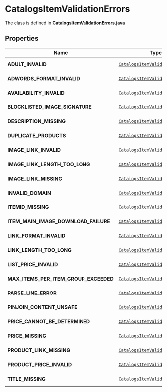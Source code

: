 

# CatalogsItemValidationErrors

The class is defined in **[CatalogsItemValidationErrors.java](../../src/main/java/org/openapitools/model/CatalogsItemValidationErrors.java)**

## Properties

Name | Type | Description | Notes
------------ | ------------- | ------------- | -------------
**ADULT_INVALID** | [`CatalogsItemValidationDetails`](CatalogsItemValidationDetails.md) |  |  [optional property]
**ADWORDS_FORMAT_INVALID** | [`CatalogsItemValidationDetails`](CatalogsItemValidationDetails.md) |  |  [optional property]
**AVAILABILITY_INVALID** | [`CatalogsItemValidationDetails`](CatalogsItemValidationDetails.md) |  |  [optional property]
**BLOCKLISTED_IMAGE_SIGNATURE** | [`CatalogsItemValidationDetails`](CatalogsItemValidationDetails.md) |  |  [optional property]
**DESCRIPTION_MISSING** | [`CatalogsItemValidationDetails`](CatalogsItemValidationDetails.md) |  |  [optional property]
**DUPLICATE_PRODUCTS** | [`CatalogsItemValidationDetails`](CatalogsItemValidationDetails.md) |  |  [optional property]
**IMAGE_LINK_INVALID** | [`CatalogsItemValidationDetails`](CatalogsItemValidationDetails.md) |  |  [optional property]
**IMAGE_LINK_LENGTH_TOO_LONG** | [`CatalogsItemValidationDetails`](CatalogsItemValidationDetails.md) |  |  [optional property]
**IMAGE_LINK_MISSING** | [`CatalogsItemValidationDetails`](CatalogsItemValidationDetails.md) |  |  [optional property]
**INVALID_DOMAIN** | [`CatalogsItemValidationDetails`](CatalogsItemValidationDetails.md) |  |  [optional property]
**ITEMID_MISSING** | [`CatalogsItemValidationDetails`](CatalogsItemValidationDetails.md) |  |  [optional property]
**ITEM_MAIN_IMAGE_DOWNLOAD_FAILURE** | [`CatalogsItemValidationDetails`](CatalogsItemValidationDetails.md) |  |  [optional property]
**LINK_FORMAT_INVALID** | [`CatalogsItemValidationDetails`](CatalogsItemValidationDetails.md) |  |  [optional property]
**LINK_LENGTH_TOO_LONG** | [`CatalogsItemValidationDetails`](CatalogsItemValidationDetails.md) |  |  [optional property]
**LIST_PRICE_INVALID** | [`CatalogsItemValidationDetails`](CatalogsItemValidationDetails.md) |  |  [optional property]
**MAX_ITEMS_PER_ITEM_GROUP_EXCEEDED** | [`CatalogsItemValidationDetails`](CatalogsItemValidationDetails.md) |  |  [optional property]
**PARSE_LINE_ERROR** | [`CatalogsItemValidationDetails`](CatalogsItemValidationDetails.md) |  |  [optional property]
**PINJOIN_CONTENT_UNSAFE** | [`CatalogsItemValidationDetails`](CatalogsItemValidationDetails.md) |  |  [optional property]
**PRICE_CANNOT_BE_DETERMINED** | [`CatalogsItemValidationDetails`](CatalogsItemValidationDetails.md) |  |  [optional property]
**PRICE_MISSING** | [`CatalogsItemValidationDetails`](CatalogsItemValidationDetails.md) |  |  [optional property]
**PRODUCT_LINK_MISSING** | [`CatalogsItemValidationDetails`](CatalogsItemValidationDetails.md) |  |  [optional property]
**PRODUCT_PRICE_INVALID** | [`CatalogsItemValidationDetails`](CatalogsItemValidationDetails.md) |  |  [optional property]
**TITLE_MISSING** | [`CatalogsItemValidationDetails`](CatalogsItemValidationDetails.md) |  |  [optional property]

























